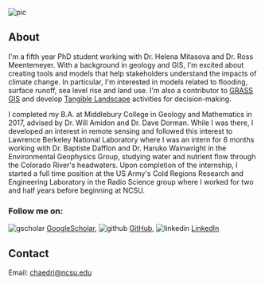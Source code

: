 ![pic](https://chaedri.github.io/images/profile2.jpg)
## About
I'm a fifth year PhD student working with Dr. Helena Mitasova and Dr. Ross Meentemeyer. With a background in geology and GIS, I'm excited about creating tools and models that help stakeholders understand the impacts of climate change. In particular, I'm interested in models related to flooding, surface runoff, sea level rise and land use. I'm also a contributor to [GRASS GIS](https://grass.osgeo.org/) and develop [Tangible Landscape](https://tangible-landscape.github.io/) activities for decision-making.

I completed my B.A. at Middlebury College in Geology and Mathematics in 2017, advised by Dr. Will Amidon and Dr. Dave Dorman. While I was there, I developed an interest in remote sensing and followed this interest to Lawrence Berkeley National Laboratory where I was an intern for 6 months working with Dr. Baptiste Dafflon and Dr. Haruko Wainwright in the Environmental Geophysics Group, studying water and nutrient flow through the Colorado River's headwaters. Upon completion of the internship, I started a full time position at the US Army's Cold Regions Research and Engineering Laboratory in the Radio Science group where I worked for two and half years before beginning at NCSU.


### Follow me on: 

![gscholar](https://chaedri.github.io/images/gscholar.png) [GoogleScholar](https://scholar.google.com/citations?user=D3icrc8AAAAJ&hl),      ![github](https://chaedri.github.io/images/octocat.svg) [GitHub](https://github.com/chaedri),     ![linkedin](https://chaedri.github.io/images/linkedin.png) [LinkedIn](https://www.linkedin.com/in/caitlin-haedrich-a43ab061/)

## Contact 

Email: [chaedri@ncsu.edu](chaedri@ncsu.edu) 
